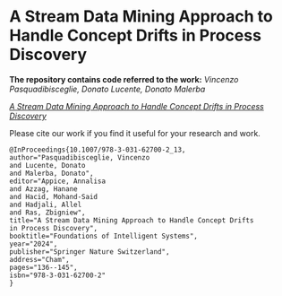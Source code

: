 # A Stream Data Mining Approach to Handle Concept Drifts in Process Discovery	

**The repository contains code referred to the work:**
*Vincenzo Pasquadibisceglie, Donato Lucente, Donato Malerba*


[*A Stream Data Mining Approach to Handle Concept Drifts in Process Discovery*](https://link.springer.com/chapter/10.1007/978-3-031-62700-2_13)


Please cite our work if you find it useful for your research and work.
```
@InProceedings{10.1007/978-3-031-62700-2_13,
author="Pasquadibisceglie, Vincenzo
and Lucente, Donato
and Malerba, Donato",
editor="Appice, Annalisa
and Azzag, Hanane
and Hacid, Mohand-Said
and Hadjali, Allel
and Ras, Zbigniew",
title="A Stream Data Mining Approach to Handle Concept Drifts in Process Discovery",
booktitle="Foundations of Intelligent Systems",
year="2024",
publisher="Springer Nature Switzerland",
address="Cham",
pages="136--145",
isbn="978-3-031-62700-2"
}
```

